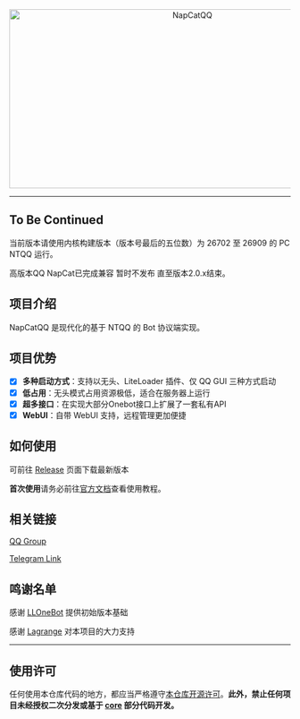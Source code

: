 <div align="center">
  <img src="https://socialify.git.ci/NapNeko/NapCatQQ/image?description=1&language=1&logo=https%3A%2F%2Fraw.githubusercontent.com%2FNapNeko%2FNapCatQQ%2Fmain%2Flogo.png&name=1&stargazers=1&theme=Auto" alt="NapCatQQ" width="640" height="320" />
</div>

---
## To Be Continued
当前版本请使用内核构建版本（版本号最后的五位数）为 26702 至 26909 的 PC NTQQ 运行。

高版本QQ NapCat已完成兼容 暂时不发布 直至版本2.0.x结束。

## 项目介绍
NapCatQQ 是现代化的基于 NTQQ 的 Bot 协议端实现。

## 项目优势
- [x] **多种启动方式**：支持以无头、LiteLoader 插件、仅 QQ GUI 三种方式启动
- [x] **低占用**：无头模式占用资源极低，适合在服务器上运行
- [x] **超多接口**：在实现大部分Onebot接口上扩展了一套私有API
- [x] **WebUI**：自带 WebUI 支持，远程管理更加便捷

## 如何使用

可前往 [Release](https://github.com/NapNeko/NapCatQQ/releases/) 页面下载最新版本

**首次使用**请务必前往[官方文档](https://napneko.github.io/)查看使用教程。

## 相关链接
[QQ Group](https://qm.qq.com/q/VfjAq5HIMS)

[Telegram Link](https://t.me/+nLZEnpne-pQ1OWFl)

## 鸣谢名单
感谢 [LLOneBot](https://github.com/LLOneBot/LLOneBot) 提供初始版本基础

感谢 [Lagrange](https://github.com/LagrangeDev/Lagrange.Core) 对本项目的大力支持

---

## 使用许可

任何使用本仓库代码的地方，都应当严格遵守[本仓库开源许可](./LICENSE)。**此外，禁止任何项目未经授权二次分发或基于 [core](./src/core) 部分代码开发。**
